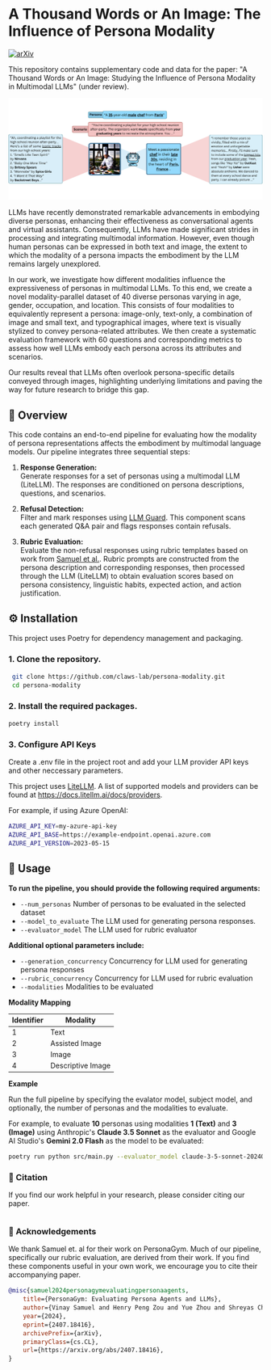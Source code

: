 # A Thousand Words or An Image: The Influence of Persona Modality

[![arXiv](https://img.shields.io/badge/arXiv-1234.56789-b31b1b.svg?style=flat)](https://arxiv.org/abs/1234.56789)

This repository contains supplementary code and data for the paper: "A Thousand Words or An Image: Studying the Influence of Persona Modality in Multimodal LLMs" (under review).

![Persona Figure](assets/persona-fig.png)

LLMs have recently demonstrated remarkable advancements in embodying diverse personas, enhancing their effectiveness as conversational agents and virtual assistants. 
Consequently, LLMs have made significant strides in processing and integrating multimodal information. However, even though human personas can be expressed in both text and image, the extent to which the modality of a persona impacts the embodiment by the LLM remains largely unexplored. 

In our work, we investigate how different modalities influence the expressiveness of personas in multimodal LLMs. To this end, we create a novel modality-parallel dataset of 40 diverse personas varying in age, gender, occupation, and location. 
This consists of four modalities to equivalently represent a persona: image-only, text-only, a combination of image and small text, and typographical images, where text is visually stylized to convey persona-related attributes.
We then create a systematic evaluation framework with 60 questions and corresponding metrics to assess how well LLMs embody each persona across its attributes and scenarios.

Our results reveal that LLMs often overlook persona-specific details conveyed through images, highlighting underlying limitations and paving the way for future research to bridge this gap.

## 🔖 Overview

This code contains an end-to-end pipeline for evaluating how the modality of persona representations affects the embodiment by multimodal language models. Our pipeline integrates three sequential steps:

1. **Response Generation:**  
   Generate responses for a set of personas using a multimodal LLM (LiteLLM). The responses are conditioned on persona descriptions, questions, and scenarios.

2. **Refusal Detection:**  
   Filter and mark responses using [LLM Guard](https://llm-guard.com/output_scanners/no_refusal/). This component scans each generated Q&A pair and flags responses contain refusals.

3. **Rubric Evaluation:**  
   Evaluate the non-refusal responses using rubric templates based on work from [Samuel et al.](https://github.com/vsamuel2003/PersonaGym). Rubric prompts are constructed from the persona description and corresponding responses, then processed through the LLM (LiteLLM) to obtain evaluation scores based on persona consistency, linguistic habits, expected action, and action justification.

## ⚙️ Installation

This project uses Poetry for dependency management and packaging.

### 1. Clone the repository.
   
   ```bash
    git clone https://github.com/claws-lab/persona-modality.git
    cd persona-modality
   ```

### 2. Install the required packages.
   
   ```bash
   poetry install
   ```

### 3. Configure API Keys
Create a .env file in the project root and add your LLM provider API keys and other neccessary parameters. 

This project uses [LiteLLM](https://docs.litellm.ai/docs/). A list of supported models and providers can be found at https://docs.litellm.ai/docs/providers.

For example, if using Azure OpenAI:

 ```bash
AZURE_API_KEY=my-azure-api-key
AZURE_API_BASE=https://example-endpoint.openai.azure.com
AZURE_API_VERSION=2023-05-15
```

## 🚀 Usage
**To run the pipeline, you should provide the following required arguments:**
- `--num_personas` Number of personas to be evaluated in the selected dataset
- `--model_to_evaluate` The LLM used for generating persona responses.
- `--evaluator_model` The LLM used for rubric evaluator

**Additional optional parameters include:**
- `--generation_concurrency` Concurrency for LLM used for generating persona responses
- `--rubric_concurrency` Concurrency for LLM used for rubric evaluation
- `--modalities` Modalities to be evaluated

**Modality Mapping**

| Identifier | Modality           |
|------------|--------------------|
| 1          | Text               |
| 2          | Assisted Image     |
| 3          | Image              |
| 4          | Descriptive Image  |

**Example**

Run the full pipeline by specifying the evalator model, subject model, and optionally, the number of personas and the modalities to evaluate.

For example, to evaluate **10** personas using modalities **1 (Text)** and **3 (Image)** using Anthropic's **Claude 3.5 Sonnet** as the evaluator and Google AI Studio's **Gemini 2.0 Flash** as the model to be evaluated:

  ```bash
  poetry run python src/main.py --evaluator_model claude-3-5-sonnet-20240620 -- model_to_evaluate gemini-2.0-flash --num_personas 10 --modalities 1,3
  ```

### 🤝 Citation
If you find our work helpful in your research, please consider citing our paper.
```bibtex
```

### 🙏 Acknowledgements
We thank Samuel et. al for their work on PersonaGym. Much of our pipeline, specifically our rubric evaluation, are derived from their work. If you find these components useful in your own work, we encourage you to cite their accompanying paper.
  ```bibtex
  @misc{samuel2024personagymevaluatingpersonaagents,
      title={PersonaGym: Evaluating Persona Agents and LLMs}, 
      author={Vinay Samuel and Henry Peng Zou and Yue Zhou and Shreyas Chaudhari and Ashwin Kalyan and Tanmay Rajpurohit and Ameet Deshpande and Karthik Narasimhan and Vishvak Murahari},
      year={2024},
      eprint={2407.18416},
      archivePrefix={arXiv},
      primaryClass={cs.CL},
      url={https://arxiv.org/abs/2407.18416}, 
}
  ```

